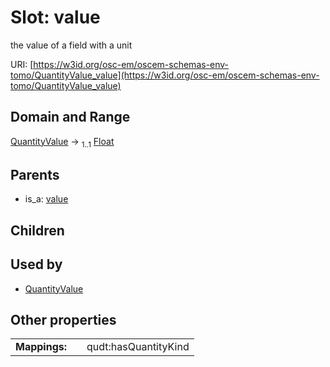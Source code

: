 
# Slot: value

the value of a field with a unit

URI: [https://w3id.org/osc-em/oscem-schemas-env-tomo/QuantityValue_value](https://w3id.org/osc-em/oscem-schemas-env-tomo/QuantityValue_value)


## Domain and Range

[QuantityValue](QuantityValue.md) &#8594;  <sub>1..1</sub> [Float](types/Float.md)

## Parents

 *  is_a: [value](value.md)

## Children


## Used by

 * [QuantityValue](QuantityValue.md)

## Other properties

|  |  |  |
| --- | --- | --- |
| **Mappings:** | | qudt:hasQuantityKind |
